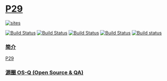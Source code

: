 ﻿# [P29](https://github.com/OS-Q/P29)

[![sites](http://182.61.61.133/link/resources/OSQ.png)](http://www.OS-Q.com)

[![Build Status](https://github.com/OS-Q/P29/workflows/CI/badge.svg)](https://github.com/OS-Q/P29/actions/workflows/CI.yml)
[![Build Status](https://circleci.com/gh/OS-Q/P29.svg?style=svg)](https://circleci.com/gh/OS-Q/P29)
[![Build Status](https://travis-ci.com/OS-Q/P29.svg?branch=master)](https://travis-ci.com/OS-Q/P29)
[![Build Status](https://cloud.drone.io/api/badges/OS-Q/P29/status.svg)](https://cloud.drone.io/OS-Q/P29)
[![Build status](https://ci.appveyor.com/api/projects/status/hbkbxwxsay1whbfq?svg=true)](https://ci.appveyor.com/project/Qitas/p29)

### [简介](https://github.com/OS-Q/P29/wiki)

[P29](https://github.com/OS-Q/P29)

### [源圈 OS-Q (Open Source & QA) ](http://www.OS-Q.com)
